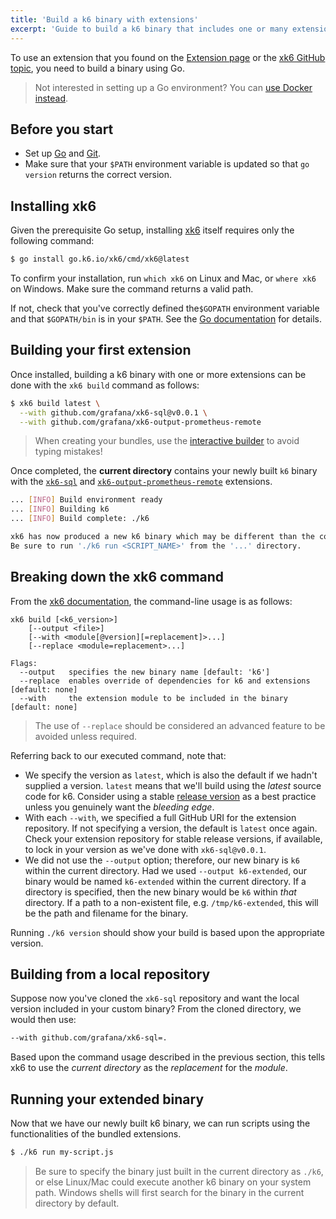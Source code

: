 ```yaml
---
title: 'Build a k6 binary with extensions'
excerpt: 'Guide to build a k6 binary that includes one or many extensions using xk6.'
---
```


To use an extension that you found on the [Extension page](/extensions/get-started/explore/) or the [xk6 GitHub topic](https://github.com/topics/xk6),
you need to build a binary using Go.

<Blockquote mod="note" title="Support for Docker">

  Not interested in setting up a Go environment? You can [use Docker instead](/extensions/guides/how-to-build-k6-using-docker/).

</Blockquote>

## Before you start

- Set up [Go](https://golang.org/doc/install) and [Git](https://git-scm.com/).
- Make sure that your `$PATH` environment variable is updated so that `go version` returns the correct version.

## Installing xk6

Given the prerequisite Go setup, installing [xk6](https://github.com/grafana/xk6) itself requires only the following command:

```bash
$ go install go.k6.io/xk6/cmd/xk6@latest
```

To confirm your installation, run `which xk6` on Linux and Mac, or `where xk6` on Windows.
Make sure the command returns a valid path.

If not, check that you've correctly defined the`$GOPATH` environment variable and that `$GOPATH/bin`
is in your `$PATH`. See the [Go documentation](https://golang.org/cmd/go/#hdr-GOPATH_environment_variable)
for details.

## Building your first extension

Once installed, building a k6 binary with one or more extensions can be done with the `xk6 build`
command as follows:

```bash
$ xk6 build latest \
  --with github.com/grafana/xk6-sql@v0.0.1 \
  --with github.com/grafana/xk6-output-prometheus-remote
```

> When creating your bundles, use the [interactive builder](/extensions/get-started/bundle/) to avoid typing mistakes!

Once completed, the **current directory** contains your newly built `k6` binary with
the [`xk6-sql`](https://github.com/grafana/xk6-sql) and [`xk6-output-prometheus-remote`](https://github.com/grafana/xk6-output-prometheus-remote)
extensions.

```bash
... [INFO] Build environment ready
... [INFO] Building k6
... [INFO] Build complete: ./k6

xk6 has now produced a new k6 binary which may be different than the command on your system path!
Be sure to run './k6 run <SCRIPT_NAME>' from the '...' directory.
```

## Breaking down the xk6 command

From the [xk6 documentation](https://github.com/grafana/xk6/#command-usage), the command-line usage is as follows:

```plain
xk6 build [<k6_version>]
    [--output <file>]
    [--with <module[@version][=replacement]>...]
    [--replace <module=replacement>...]

Flags:
  --output   specifies the new binary name [default: 'k6']
  --replace  enables override of dependencies for k6 and extensions [default: none]
  --with     the extension module to be included in the binary [default: none]
```

> The use of `--replace` should be considered an advanced feature to be avoided unless required.

Referring back to our executed command, note that:
- We specify the version as `latest`, which is also the default if we hadn't supplied
  a version. `latest` means that we'll build using the _latest_ source code for k6. Consider using
  a stable [release version](https://github.com/grafana/k6/releases) as a best practice unless
  you genuinely want the _bleeding edge_.
- With each `--with`, we specified a full GitHub URI for the extension repository. If not specifying
  a version, the default is `latest` once again. Check your extension repository for stable
  release versions, if available, to lock in your version as we've done with `xk6-sql@v0.0.1`.
- We did not use the `--output` option; therefore, our new binary is `k6` within the current directory.
  Had we used `--output k6-extended`, our binary would be named `k6-extended` within the current
  directory. If a directory is specified, then the new binary would be `k6` within
  _that_ directory. If a path to a non-existent file, e.g. `/tmp/k6-extended`, this will be the
  path and filename for the binary.

Running `./k6 version` should show your build is based upon the appropriate version.

## Building from a local repository

Suppose now you've cloned the `xk6-sql` repository and want the local version included in your
custom binary? From the cloned directory, we would then use:
```bash
--with github.com/grafana/xk6-sql=.
```
Based upon the command usage described in the previous section, this tells xk6 to use
the _current directory_ as the _replacement_ for the _module_.

## Running your extended binary

Now that we have our newly built k6 binary, we can run scripts using the functionalities
of the bundled extensions.

```bash
$ ./k6 run my-script.js
```

> Be sure to specify the binary just built in the current directory as `./k6`, or else
> Linux/Mac could execute another k6 binary on your system path. Windows shells will
> first search for the binary in the current directory by default.


<!-- TODO: Is this really necessary here? Preserving for the time being.
> Also note that because of the way xk6 works, vendored dependencies (the `vendor`
directory created by `go mod vendor`) will **not** be taken into account when
building a binary, and you don't need to commit them to the extension repository.
-->
